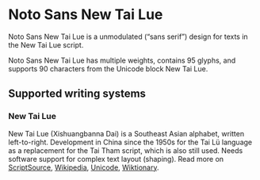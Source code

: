 
# Noto Sans New Tai Lue

Noto Sans New Tai Lue is a unmodulated (“sans serif”) design for texts in the New Tai Lue script. 

Noto Sans New Tai Lue has multiple weights, contains 95 glyphs, and supports 90 characters from the Unicode block New Tai Lue.


## Supported writing systems


### New Tai Lue

New Tai Lue (Xishuangbanna Dai) is a Southeast Asian alphabet, written left-to-right. Development in China since the 1950s for the Tai Lü language as a replacement for the Tai Tham script, which is also still used. Needs software support for complex text layout (shaping). Read more on [ScriptSource](https://scriptsource.org/scr/Talu), [Wikipedia](https://en.wikipedia.org/wiki/ISO_15924:Talu), [Unicode](https://www.unicode.org/versions/Unicode13.0.0/ch16.pdf#G65706), [Wiktionary](https://en.wiktionary.org/wiki/Category:New_Tai_Lue_script).


